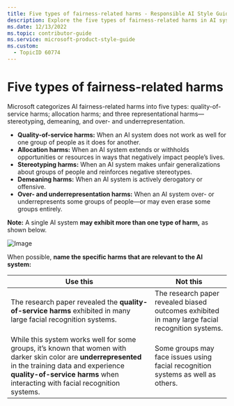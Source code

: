 ```yaml
---
title: Five types of fairness-related harms - Responsible AI Style Guide
description: Explore the five types of fairness-related harms in AI systems as categorized by Microsoft. Understand how these harms, including quality-of-service, allocation, stereotyping, demeaning, and over- and underrepresentation, can impact AI outcomes. Learn to identify and name specific harms to improve AI fairness and inclusivity.
ms.date: 12/13/2022
ms.topic: contributor-guide
ms.service: microsoft-product-style-guide
ms.custom:
  - TopicID 60774
---
```



# Five types of fairness-related harms

Microsoft categorizes AI fairness-related harms into five types: quality-of-service harms; allocation harms; and three representational harms—stereotyping, demeaning, and over- and underrepresentation.

- **Quality-of-service harms:** When an AI system does not work as well for one group of people as it does for another. 
- **Allocation harms:** When an AI system extends or withholds opportunities or resources in ways that negatively impact people’s lives.
- **Stereotyping harms:** When an AI system makes unfair generalizations about groups of people and reinforces negative stereotypes.
- **Demeaning harms:** When an AI system is actively derogatory or offensive.
- **Over- and underrepresentation harms:** When an AI system over- or underrepresents some groups of people—or may even erase some groups entirely.

**Note:** A single AI system **may exhibit more than one type of harm,** as shown below.

![Image](~/media/2086666516.png)

When possible, **name the specific harms that are relevant to the AI system:**

| **Use this** | **Not this** |
|--------------|--------------|
| The research paper revealed the **quality-of-service harms** exhibited in many large facial recognition systems. | The research paper revealed biased outcomes exhibited in many large facial recognition systems. |
| While this system works well for some groups, it’s known that women with darker skin color are **underrepresented** in the training data and experience **quality-of-service harms** when interacting with facial recognition systems. | Some groups may face issues using facial recognition systems as well as others. |